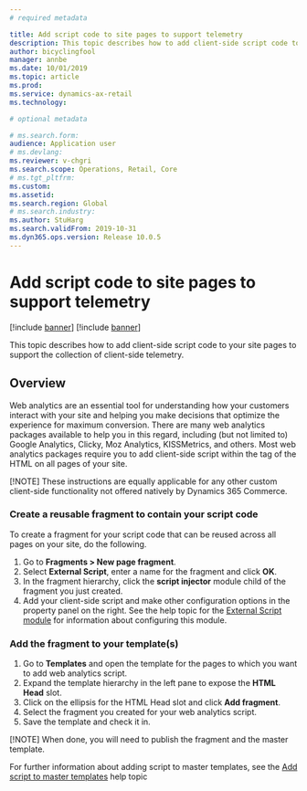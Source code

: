 ```yaml
---
# required metadata

title: Add script code to site pages to support telemetry
description: This topic describes how to add client-side script code to your site pages to support the collection of client-side telemetry. 
author: bicyclingfool
manager: annbe
ms.date: 10/01/2019
ms.topic: article
ms.prod: 
ms.service: dynamics-ax-retail
ms.technology: 

# optional metadata

# ms.search.form: 
audience: Application user
# ms.devlang: 
ms.reviewer: v-chgri
ms.search.scope: Operations, Retail, Core
# ms.tgt_pltfrm: 
ms.custom: 
ms.assetid: 
ms.search.region: Global
# ms.search.industry: 
ms.author: StuHarg
ms.search.validFrom: 2019-10-31
ms.dyn365.ops.version: Release 10.0.5
---
```


# Add script code to site pages to support telemetry

[!include [banner](../includes/preview-banner.md)]
[!include [banner](../includes/banner.md)]

This topic describes how to add client-side script code to your site pages to support the collection of client-side telemetry. 

## Overview

Web analytics are an essential tool for understanding how your customers interact with your site and helping you make decisions that optimize the experience for maximum conversion. There are many web analytics packages available to help you in this regard, including (but not limited to) Google Analytics, Clicky, Moz Analytics, KISSMetrics, and others. Most web analytics packages require you to add client-side script within the <head> tag of the HTML on all pages of your site. 
 
[!NOTE]
These instructions are equally applicable for any other custom client-side functionality not offered natively by Dynamics 365 Commerce. 

### Create a reusable fragment to contain your script code

To create a fragment for your script code that can be reused across all pages on your site, do the following.

1. Go to **Fragments > New page fragment**.
3. Select **External Script**, enter a name for the fragment and click **OK**.
4. In the fragment hierarchy, click the **script injector** module child of the fragment you just created.
5. Add your client-side script and make other configuration options in the property panel on the right. See the help topic for the [External Script module](http://) for information about configuring this module.  

### Add the fragment to your template(s)

1. Go to **Templates** and open the template for the pages to which you want to add web analytics script.
3. Expand the template hierarchy in the left pane to expose the **HTML Head** slot.
4. Click on the ellipsis for the HTML Head slot and click **Add fragment**.
5. Select the fragment you created for your web analytics script.
6. Save the template and check it in.

[!NOTE]
When done, you will need to publish the fragment and the master template. 

For further information about adding script to master templates, see the [Add script to master templates](http://) help topic

 

 

 

 

 
